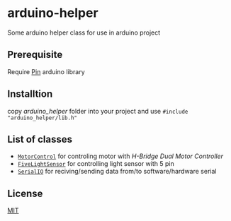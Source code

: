 # arduino-helper
Some arduino helper class for use in arduino project

## Prerequisite
Require [Pin](https://github.com/fenichelar/Pin) arduino library

## Installtion

copy *arduino_helper* folder into your project and use `#include "arduino_helper/lib.h"`


## List of classes
* [`MotorControl`](arduino_helper/MotorControl.h) for controling motor with *H-Bridge Dual Motor Controller*
* [`FiveLightSensor`](arduino_helper/FiveLightSensor.h) for controlling light sensor with 5 pin
* [`SerialIO`](arduino_helper/SerialIO.h) for reciving/sending data from/to software/hardware serial

## License
[MIT](LICENSE)